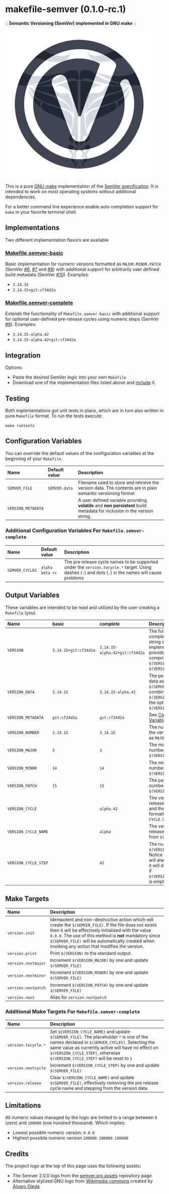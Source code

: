 # makefile-semver (0.1.0-rc.1)

:: **Semantic Versioning (SemVer) implemented in GNU make** ::

![makefile-semver](logo.png "makefile-semver logo")

This is a pure [GNU make](https://www.gnu.org/software/make/manual/) implementation of the [SemVer specification](https://semver.org/). It is intended to work on most operating systems without additional dependencies.

For a better command line experience enable auto completion support for `make` in your favorite terminal shell.

## Implementations

Two different implementation flavors are available

### [Makefile.semver-basic](./Makefile.semver-basic)

Basic implementation for numeric versions formatted as `MAJOR.MINOR.PATCH` (SemVer [#6](https://semver.org/#spec-item-6), [#7](https://semver.org/#spec-item-7) and [#8](https://semver.org/#spec-item-8)) with additional support for arbitrarily user defined build metadata (SemVer [#10](https://semver.org/#spec-item-10)). Examples:

- `3.14.15`
- `3.14.15+git:cf34d2a`

### [Makefile.semver-complete](Makefile.semver-complete)

Extends the functionality of `Makefile.semver-basic` with additional support for optional user-defined pre-release cycles using numeric steps (SemVer [#9](https://semver.org/#spec-item-9)). Examples:

- `3.14.15-alpha.42`
- `3.14.15-alpha.42+git:cf34d2a`

## Integration

Options:

- Paste the desired SemVer logic into your own `Makefile`
- Download one of the implementation files listed above and [include](https://www.gnu.org/software/make/manual/html_node/Include.html) it.

## Testing

Both implementations got unit tests in place, which are in turn also written in pure `Makefile` format. To run the tests execute:

```shell
make runtests
```

## Configuration Variables

You can override the default values of the configuration variables at the beginning of your `Makefile`.

| Name | Default value | Description |
| :-- | :-- | :-- |
| `SEMVER_FILE` | `SEMVER.data` | Filename used to store and retrieve the version data. The contents are in plain semantic versioning format |
| `VERSION_METADATA` | | A user defined variable providing **volatile** and **non persistent** build metadata for inclusion in the version string. |

### Additional Configuration Variables For `Makefile.semver-complete`

| Name | Default value | Description |
| :-- | :-- | :-- |
| `SEMVER_CYCLES` | `alpha beta rc`| The pre release cycle names to be supported under the `version.tocycle.*` target. Using dashes (`-`) and dots (`.`) in the names will cause problems |

## Output Variables

These variables are intended to be read and utilized by the user creating a `Makefile` (you).

| Name | basic | complete | Description |
| :-- | :-- | :-- | :-- |
| `VERSION` | `3.14.15+git:cf34d2a` | `3.14.15-alpha.42+git:cf34d2a` | The full and most complete version string as the implementation can provide. It is comprised of `$(VERSION_DATA)` and `$(VERSION_METADATA)`|
| `VERSION_DATA` | `3.14.15` | `3.14.15-alpha.42` | The persistent version data as stored in `$(SEMVER_FILE)`. It's combination of `$(VERSION_NUMBER)` and the optional `$(VERSION_CYCLE)`|
| `VERSION_METADATA` | `git:cf34d2a` | `git:cf34d2a` | See [Configuration Variables](#configuration-variables)|
| `VERSION_NUMBER` | `3.14.15` | `3.14.15` | The numeric part of the version formatted as `MAJOR`.`MINOR`.`PATCH` |
| `VERSION_MAJOR` | `3` | `3` | The major version number from `$(VERSION_NUMBER)` |
| `VERSION_MINOR` | `14` | `14` | The minor version number from `$(VERSION_NUMBER)`
| `VERSION_PATCH` | `15` | `15` | The patch version number from `$(VERSION_NUMBER)` |
| `VERSION_CYCLE` | | `alpha.42` | The version pre release cycle name and the stepping formatted as `CYCLE.STEP` |
| `VERSION_CYCLE_NAME` | | `alpha` | The version pre release cycle name from `$(VERSION_CYCLE)` |
| `VERSION_CYCLE_STEP` | | `42` | The numeric step from `$(VERSION_CYCLE)`. Notice that this value will always be set and it will default to `1` even if `$(VERSION_CYCLE_NAME)` is empty |

## Make Targets

| Name | Description |
| :-- | :-- |
| `version.init` | Idempotent and non-destructive action which will create the `$(SEMVER_FILE)`. If the file does not exists then it will be effectively initialized with the value `0.0.0`. The use of this method is **not** mandatory since `$(SEMVER_FILE)` will be automatically created when invoking any action that modifies the version. |
| `version.print` | Print `$(VERSION)` to the standard output. |
| `version.nextmajor` | Increment `$(VERSION_MAJOR)` by one and update `$(SEMVER_FILE)` |
| `version.nextminor` | Increment `$(VERSION_MINOR)` by one and update `$(SEMVER_FILE)` |
| `version.nextpatch` | Increment `$(VERSION_PATCH)` by one and update `$(SEMVER_FILE)` |
| `version.next` | Alias for `version.nextpatch` |

### Additional Make Targets For `Makefile.semver-complete`

| Name | Description |
| :-- | :-- |
| `version.tocycle.*` | Set `${VERSION_CYCLE_NAME}` and update `$(SEMVER_FILE)`. The placeholder `*` is one of the names declared in `$(SEMVER_CYCLES)`. Selecting the same value as currently active will have no effect on `$(VERSION_CYCLE_STEP)`, otherwise `$(VERSION_CYCLE_STEP)` will be reset to `1` |
| `version.nextcycle` | Increment `$(VERSION_CYCLE_STEP)` by one and update `$(SEMVER_FILE)` |
| `version.release` | Clear `$(VERSION_CYCLE_NAME)` and update `$(SEMVER_FILE)`, effectively removing the pre release cycle name and stepping from the version data |

## Limitations

All numeric values managed by the logic are limited to a range between `0` (zero) and `100000` (one hundred thousand). Which implies:

- Lowest possible numeric version: `0.0.0`
- Highest possible numeric version `100000.100000.100000`

## Credits

The project logo at the top of this page uses the following assets:

- The Semver 2.0.0 logo from the [semver.org assets](https://github.com/semver/semver.org/tree/gh-pages/assets) repository page
- Alternative stylized GNU logo from [Wikimedia commons](https://commons.wikimedia.org/wiki/File:Logo_Gnu.svg) created by [Alvaro Ojeda](https://es.wikipedia.org/wiki/Usuario:Alvarojedab).
